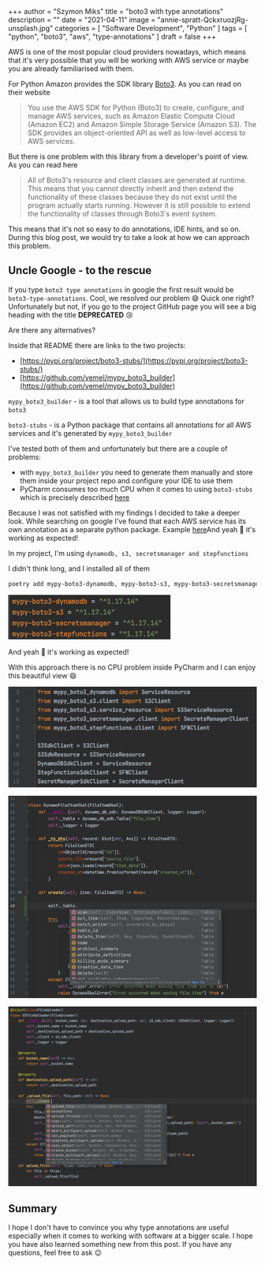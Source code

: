 +++
author = "Szymon Miks"
title = "boto3 with type annotations"
description = ""
date = "2021-04-11"
image = "annie-spratt-QckxruozjRg-unsplash.jpg"
categories = [
     "Software Development", "Python"
]
tags = [
    "python", "boto3", "aws", "type-annotations"
]
draft = false
+++

AWS is one of the most popular cloud providers nowadays, 
which means that it's very possible that you will be working with AWS service or maybe you are already familiarised with them. 

For Python Amazon provides the SDK library [Boto3](https://boto3.amazonaws.com/v1/documentation/api/latest/index.html). 
As you can read on their website

> You use the AWS SDK for Python (Boto3) to create, configure, and manage AWS services, 
> such as Amazon Elastic Compute Cloud (Amazon EC2) and Amazon Simple Storage Service (Amazon S3). 
> The SDK provides an object-oriented API as well as low-level access to AWS services.

But there is one problem with this library from a developer's point of view. As you can read here

> All of Boto3's resource and client classes are generated at runtime. 
> This means that you cannot directly inherit and then extend the functionality of these classes because they do not exist until the program actually starts running. 
> However it is still possible to extend the functionality of classes through Boto3's event system.

This means that it's not so easy to do annotations, IDE hints, and so on. 
During this blog post, we would try to take a look at how we can approach this problem.

## Uncle Google - to the rescue

If you type `boto3 type annotations` in google the first result would be `boto3-type-annotations`. 
Cool, we resolved our problem 😄 Quick one right? 
Unfortunately but not, if you go to the project GitHub page you will see a big heading with the title **DEPRECATED** 😢

Are there any alternatives?

Inside that README there are links to the two projects:

- [https://pypi.org/project/boto3-stubs/](https://pypi.org/project/boto3-stubs/)
- [https://github.com/vemel/mypy_boto3_builder](https://github.com/vemel/mypy_boto3_builder)

`mypy_boto3_builder` - is a tool that allows us to build type annotations for `boto3`

`boto3-stubs`  - is a Python package that contains all annotations for all AWS services and it's generated by `mypy_boto3_builder`

I've tested both of them and unfortunately but there are a couple of problems:

- with `mypy_boto3_builder` you need to generate them manually and store them inside your project repo and configure your IDE to use them
- PyCharm consumes too much CPU when it comes to using `boto3-stubs` which is precisely described [here](https://github.com/vemel/mypy_boto3_builder#pycharm-consumes-too-much-cpu)

Because I was not satisfied with my findings I decided to take a deeper look. 
While searching on google I've found that each AWS service has its own annotation as a separate python package. 
Example [here](https://pypi.org/project/mypy-boto3-secretsmanager/)And yeah 🎉 it's working as expected!

In my project, I'm using `dynamodb, s3, secretsmanager and stepfunctions`

I didn't think long, and I installed all of them

```bash
poetry add mypy-boto3-dynamodb, mypy-boto3-s3, mypy-boto3-secretsmanager, mypy-boto3-stepfunctions
```

![screenshoot1.png](screenshoot1.png)

And yeah 🎉 it's working as expected!

With this approach there is no CPU problem inside PyCharm and I can enjoy this beautiful view 😄

![screen2.png](screen2.png)

![screen3.png](screen3.png)

![screen4.png](screen4.png)

## Summary

I hope I don't have to convince you why type annotations are useful especially when it comes to working with software at a bigger scale. 
I hope you have also learned something new from this post. 
If you have any questions, feel free to ask 😉